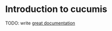 # Introduction to cucumis

TODO: write [great documentation](http://jacobian.org/writing/great-documentation/what-to-write/)
